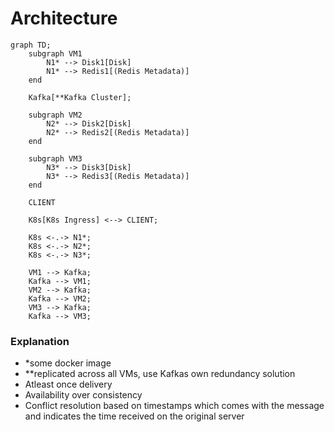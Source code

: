 # Architecture

```mermaid
graph TD;
    subgraph VM1
        N1* --> Disk1[Disk]
        N1* --> Redis1[(Redis Metadata)]
    end

    Kafka[**Kafka Cluster];

    subgraph VM2
        N2* --> Disk2[Disk]
        N2* --> Redis2[(Redis Metadata)]
    end

    subgraph VM3
        N3* --> Disk3[Disk]
        N3* --> Redis3[(Redis Metadata)]
    end

    CLIENT

    K8s[K8s Ingress] <--> CLIENT;

    K8s <-.-> N1*;
    K8s <-.-> N2*;
    K8s <-.-> N3*;

    VM1 --> Kafka;
    Kafka --> VM1;
    VM2 --> Kafka;
    Kafka --> VM2;
    VM3 --> Kafka;
    Kafka --> VM3;
```

### Explanation

- *some docker image
- **replicated across all VMs, use Kafkas own redundancy solution
- Atleast once delivery
- Availability over consistency
- Conflict resolution based on timestamps which comes with the message and indicates the time received on the original server
